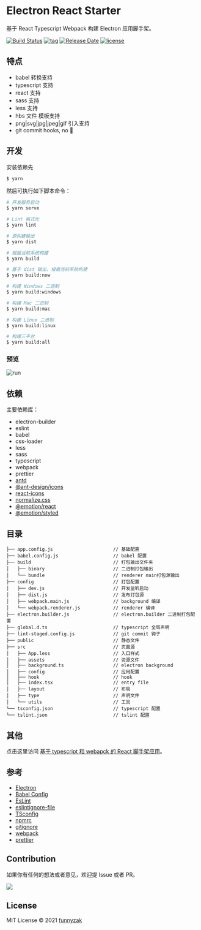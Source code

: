 # Electron React Starter

基于 React Typescript Webpack 构建 Electron 应用脚手架。

[![Build Status][build-status-image]][build-status]
[![tag][tag-image]][rle-url]
[![Release Date][rle-image]][rle-url]
[![license][license-image]][repository-url]
<!-- [![Latest Release Download][down-latest-image]][rle-url] -->
<!-- [![Total Download][down-total-image]][rle-all-url] -->
<!-- [![action][ci-image]][ci-url] -->

[down-latest-image]: https://img.shields.io/github/downloads/funnyzak/electron-react-starter/latest/total.svg
[down-total-image]: https://img.shields.io/github/downloads/funnyzak/electron-react-starter/total.svg
[rle-image]: https://img.shields.io/github/release-date/funnyzak/electron-react-starter.svg
[rle-url]: https://github.com/funnyzak/electron-react-starter/releases/latest
[rle-all-url]: https://github.com/funnyzak/electron-react-starter/releases
[ci-image]: https://img.shields.io/github/workflow/status/funnyzak/electron-react-starter/release
[ci-url]: https://github.com/funnyzak/electron-react-starter/actions
[license-image]: https://img.shields.io/github/license/funnyzak/electron-react-starter.svg?style=flat-square
[repository-url]: https://github.com/funnyzak/electron-react-starter
[build-status-image]: https://github.com/funnyzak/electron-react-starter/actions/workflows/ci.yml/badge.svg
[build-status]: https://github.com/funnyzak/electron-react-starter/actions
[tag-image]: https://img.shields.io/github/tag/funnyzak/electron-react-starter.svg

## 特点

- babel 转换支持
- typescript 支持
- react 支持
- sass 支持
- less 支持
- hbs 文件 模板支持
- png|svg|jpg|jpeg|gif 引入支持
- git commit hooks, no 💩

## 开发

安装依赖先

```bash
$ yarn
```

然后可执行如下脚本命令：

```bash
# 开发服务启动
$ yarn serve

# Lint 格式化
$ yarn lint

# 源构建输出
$ yarn dist

# 根据当前系统构建
$ yarn build

# 基于 dist 输出，根据当前系统构建
$ yarn build:now

# 构建 Windows 二进制
$ yarn build:windows

# 构建 Mac 二进制
$ yarn build:mac

# 构建 Linux 二进制
$ yarn build:linux

# 构建三平台
$ yarn build:all

```

### 预览

![run](https://raw.githubusercontent.com/funnyzak/react-starter/main/public/_docs/assets/img/preview.png)

## 依赖

主要依赖库：

- electron-builder
- eslint
- babel
- css-loader
- less
- sass
- typescript
- webpack
- prettier
- [antd](https://ant.design/docs/react/introduce-cn)
- [@ant-design/icons](https://ant.design/components/icon/)
- [react-icons](https://github.com/react-icons/react-icons)
- [normalize.css](https://necolas.github.io/normalize.css/)
- [@emotion/react](https://emotion.sh/docs/introduction)
- [@emotion/styled](https://emotion.sh/docs/introduction)

## 目录

    ├── app.config.js                      // 基础配置
    ├── babel.config.js                    // babel 配置
    ├── build                              // 打包输出文件夹
    │   ├── binary                         // 二进制打包输出
    │   └── bundle                         // renderer main打包源输出
    ├── config                             // 打包配置
    │   ├── dev.js                         // 开发监听启动
    │   ├── dist.js                        // 发布打包源
    │   ├── webpack.main.js                // background 编译
    │   └── webpack.renderer.js            // renderer 编译
    ├── electron.builder.js                // electron.builder 二进制打包配置
    ├── global.d.ts                        // typescript 全局声明
    ├── lint-staged.config.js              // git commit 钩子
    ├── public                             // 静态文件
    ├── src                                // 页面源
    │   ├── App.less                       // 入口样式
    │   ├── assets                         // 资源文件
    │   ├── background.ts                  // electron background
    │   ├── config                         // 应用配置
    │   ├── hook                           // hook
    │   ├── index.tsx                      // entry file
    │   ├── layout                         // 布局
    │   ├── type                           // 声明文件
    │   └── utils                          // 工具
    └── tsconfig.json                      // typescript 配置
    └── tslint.json                        // tslint 配置

## 其他

点击这里访问 [基于 typescript 和 webapck 的 React 脚手架应用](https://github.com/funnyzak/react-starter)。

## 参考

- [Electron](https://electronjs.org/docs)
- [Babel Config](https://babel.docschina.org/docs/en/7.0.0/configuration/)
- [EsLint](https://eslint.org/docs/user-guide/configuring/)
- [eslintignore-file](https://eslint.org/docs/user-guide/configuring/ignoring-code#the-eslintignore-file)
- [TSconfig](https://www.typescriptlang.org/tsconfig/)
- [npmrc](https://docs.npmjs.com/cli/v7/configuring-npm/npmrc)
- [gitignore](https://git-scm.com/docs/gitignore)
- [webpack](https://webpack.docschina.org/guides/getting-started/)
- [prettier](https://prettier.io/docs/en/index.html)

## Contribution

如果你有任何的想法或者意见，欢迎提 Issue 或者 PR。

<a href="https://github.com/funnyzak/electron-react-starter/graphs/contributors">
  <img src="https://contrib.rocks/image?repo=funnyzak/electron-react-starter" />
</a>

## License

MIT License © 2021 [funnyzak](https://github.com/funnyzak)
